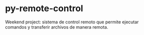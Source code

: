 # py-remote-control
Weekend project: sistema de control remoto que permite ejecutar comandos y transferir archivos de manera remota.
